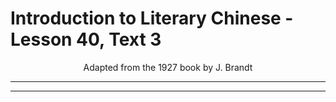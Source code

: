 # Introduction to Literary Chinese - Lesson 40, Text 3

<center>Adapted from the 1927 book by J. Brandt</center>

---

---
